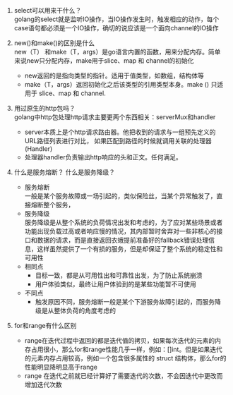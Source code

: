 1. select可以用来干什么？   
    golang的select就是监听IO操作，当IO操作发生时，触发相应的动作，每个case语句都必须是一个IO操作，确切的说应该是一个面向channel的IO操作
2. new()和make()的区别是什么    
    new（T） 和make（T，args）是go语言内置的函数，用来分配内存。简单来说new只分配内存，make用于slice、map 和 channel的初始化
    * new返回的是指向类型的指针。适用于值类型，如数组，结构体等
    * make（T，args）返回初始化之后该类型的引用类型本身。make () 只适用于 slice、map 和 channel.
3. 用过原生的http包吗？     
golang中http包处理http请求主要更两个东西相关：serverMux和handler
    * server本质上是个http请求路由器。他把收到的请求与一组预先定义的URL路径列表进行对比， 如果匹配到路径的时候就调用关联的处理器(Handler)
    * 处理器handler负责输出http响应的头和正文。任何满足。
4. 什么是服务熔断？ 什么是服务降级？        
    * 服务熔断  
        一般是某个服务故障或一场引起的，类似保险丝，当某个异常触发了，直接熔断整个服务，
    * 服务降级  
        服务降级是从整个系统的负荷情况出发和考虑的，为了应对某些场景或者功能出现负载过高或者响应慢的情况，其内部暂时舍弃对一些非核心的接口和数据的请求，而是直接返回衣蛾提前准备好的fallback错误处理信息，这样虽然提供了一个有损的服务，但是却保证了整个系统的稳定性和可用性
    * 相同点
        * 目标一致，都是从可用性出和可靠性出发，为了防止系统崩溃
        * 用户体验类似，最终让用户体验到的是某些功能暂不可使用
    * 不同点    
        * 触发原因不同，服务熔断一般是某个下游服务故障引起的，而服务降级是从整体负荷的角度考虑的

5. for和range有什么区别     
    * range在迭代过程中返回的都是迭代值的拷贝，如果每次迭代的元素的内存占用很小，那么for和range性能几乎一样，例如：[]int。但是如果迭代的元素内存占用较高，例如一个包含很多属性的 struct 结构体，那么for的性能明显降明显高于range
    * range 在迭代之前就已经计算好了需要迭代的次数，不会因迭代中更改而增加迭代次数